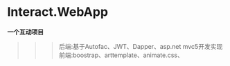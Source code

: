 # Interact.WebApp
**一个互动项目**
>>> 后端:基于Autofac、JWT、Dapper、asp.net mvc5开发实现
>>> 前端:boostrap、arttemplate、animate.css、
